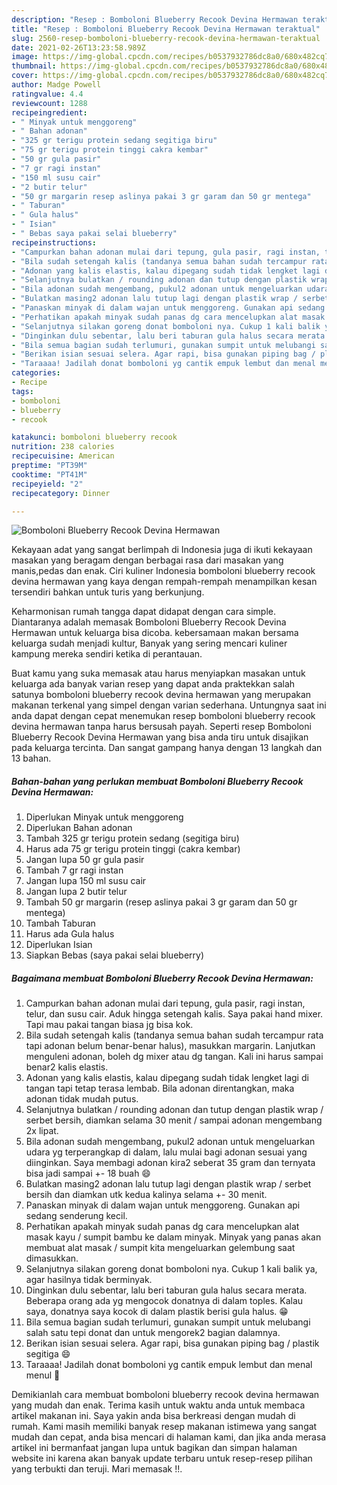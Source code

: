 ```yaml
---
description: "Resep : Bomboloni Blueberry Recook Devina Hermawan teraktual"
title: "Resep : Bomboloni Blueberry Recook Devina Hermawan teraktual"
slug: 2560-resep-bomboloni-blueberry-recook-devina-hermawan-teraktual
date: 2021-02-26T13:23:58.989Z
image: https://img-global.cpcdn.com/recipes/b0537932786dc8a0/680x482cq70/bomboloni-blueberry-recook-devina-hermawan-foto-resep-utama.jpg
thumbnail: https://img-global.cpcdn.com/recipes/b0537932786dc8a0/680x482cq70/bomboloni-blueberry-recook-devina-hermawan-foto-resep-utama.jpg
cover: https://img-global.cpcdn.com/recipes/b0537932786dc8a0/680x482cq70/bomboloni-blueberry-recook-devina-hermawan-foto-resep-utama.jpg
author: Madge Powell
ratingvalue: 4.4
reviewcount: 1288
recipeingredient:
- " Minyak untuk menggoreng"
- " Bahan adonan"
- "325 gr terigu protein sedang segitiga biru"
- "75 gr terigu protein tinggi cakra kembar"
- "50 gr gula pasir"
- "7 gr ragi instan"
- "150 ml susu cair"
- "2 butir telur"
- "50 gr margarin resep aslinya pakai 3 gr garam dan 50 gr mentega"
- " Taburan"
- " Gula halus"
- " Isian"
- " Bebas saya pakai selai blueberry"
recipeinstructions:
- "Campurkan bahan adonan mulai dari tepung, gula pasir, ragi instan, telur, dan susu cair. Aduk hingga setengah kalis. Saya pakai hand mixer. Tapi mau pakai tangan biasa jg bisa kok."
- "Bila sudah setengah kalis (tandanya semua bahan sudah tercampur rata tapi adonan belum benar-benar halus), masukkan margarin. Lanjutkan menguleni adonan, boleh dg mixer atau dg tangan. Kali ini harus sampai benar2 kalis elastis."
- "Adonan yang kalis elastis, kalau dipegang sudah tidak lengket lagi di tangan tapi tetap terasa lembab. Bila adonan direntangkan, maka adonan tidak mudah putus."
- "Selanjutnya bulatkan / rounding adonan dan tutup dengan plastik wrap / serbet bersih, diamkan selama 30 menit / sampai adonan mengembang 2x lipat."
- "Bila adonan sudah mengembang, pukul2 adonan untuk mengeluarkan udara yg terperangkap di dalam, lalu mulai bagi adonan sesuai yang diinginkan. Saya membagi adonan kira2 seberat 35 gram dan ternyata bisa jadi sampai +- 18 buah 😄"
- "Bulatkan masing2 adonan lalu tutup lagi dengan plastik wrap / serbet bersih dan diamkan utk kedua kalinya selama +- 30 menit."
- "Panaskan minyak di dalam wajan untuk menggoreng. Gunakan api sedang senderung kecil."
- "Perhatikan apakah minyak sudah panas dg cara mencelupkan alat masak kayu / sumpit bambu ke dalam minyak. Minyak yang panas akan membuat alat masak / sumpit kita mengeluarkan gelembung saat dimasukkan."
- "Selanjutnya silakan goreng donat bomboloni nya. Cukup 1 kali balik ya, agar hasilnya tidak berminyak."
- "Dinginkan dulu sebentar, lalu beri taburan gula halus secara merata. Beberapa orang ada yg mengocok donatnya di dalam toples. Kalau saya, donatnya saya kocok di dalam plastik berisi gula halus. 😁"
- "Bila semua bagian sudah terlumuri, gunakan sumpit untuk melubangi salah satu tepi donat dan untuk mengorek2 bagian dalamnya."
- "Berikan isian sesuai selera. Agar rapi, bisa gunakan piping bag / plastik segitiga 😄"
- "Taraaaa! Jadilah donat bomboloni yg cantik empuk lembut dan menal menul 🥰"
categories:
- Recipe
tags:
- bomboloni
- blueberry
- recook

katakunci: bomboloni blueberry recook 
nutrition: 238 calories
recipecuisine: American
preptime: "PT39M"
cooktime: "PT41M"
recipeyield: "2"
recipecategory: Dinner

---
```



![Bomboloni Blueberry Recook Devina Hermawan](https://img-global.cpcdn.com/recipes/b0537932786dc8a0/680x482cq70/bomboloni-blueberry-recook-devina-hermawan-foto-resep-utama.jpg)

Kekayaan adat yang sangat berlimpah di Indonesia juga di ikuti kekayaan masakan yang beragam dengan berbagai rasa dari masakan yang manis,pedas dan enak. Ciri kuliner Indonesia bomboloni blueberry recook devina hermawan yang kaya dengan rempah-rempah menampilkan kesan tersendiri bahkan untuk turis yang berkunjung.


Keharmonisan rumah tangga dapat didapat dengan cara simple. Diantaranya adalah memasak Bomboloni Blueberry Recook Devina Hermawan untuk keluarga bisa dicoba. kebersamaan makan bersama keluarga sudah menjadi kultur, Banyak yang sering mencari kuliner kampung mereka sendiri ketika di perantauan.



Buat kamu yang suka memasak atau harus menyiapkan masakan untuk keluarga ada banyak varian resep yang dapat anda praktekkan salah satunya bomboloni blueberry recook devina hermawan yang merupakan makanan terkenal yang simpel dengan varian sederhana. Untungnya saat ini anda dapat dengan cepat menemukan resep bomboloni blueberry recook devina hermawan tanpa harus bersusah payah.
Seperti resep Bomboloni Blueberry Recook Devina Hermawan yang bisa anda tiru untuk disajikan pada keluarga tercinta. Dan sangat gampang hanya dengan 13 langkah dan 13 bahan.


<!--inarticleads1-->

##### Bahan-bahan yang perlukan membuat Bomboloni Blueberry Recook Devina Hermawan:

1. Diperlukan  Minyak untuk menggoreng
1. Diperlukan  Bahan adonan
1. Tambah 325 gr terigu protein sedang (segitiga biru)
1. Harus ada 75 gr terigu protein tinggi (cakra kembar)
1. Jangan lupa 50 gr gula pasir
1. Tambah 7 gr ragi instan
1. Jangan lupa 150 ml susu cair
1. Jangan lupa 2 butir telur
1. Tambah 50 gr margarin (resep aslinya pakai 3 gr garam dan 50 gr mentega)
1. Tambah  Taburan
1. Harus ada  Gula halus
1. Diperlukan  Isian
1. Siapkan  Bebas (saya pakai selai blueberry)




<!--inarticleads2-->

##### Bagaimana membuat  Bomboloni Blueberry Recook Devina Hermawan:

1. Campurkan bahan adonan mulai dari tepung, gula pasir, ragi instan, telur, dan susu cair. Aduk hingga setengah kalis. Saya pakai hand mixer. Tapi mau pakai tangan biasa jg bisa kok.
1. Bila sudah setengah kalis (tandanya semua bahan sudah tercampur rata tapi adonan belum benar-benar halus), masukkan margarin. Lanjutkan menguleni adonan, boleh dg mixer atau dg tangan. Kali ini harus sampai benar2 kalis elastis.
1. Adonan yang kalis elastis, kalau dipegang sudah tidak lengket lagi di tangan tapi tetap terasa lembab. Bila adonan direntangkan, maka adonan tidak mudah putus.
1. Selanjutnya bulatkan / rounding adonan dan tutup dengan plastik wrap / serbet bersih, diamkan selama 30 menit / sampai adonan mengembang 2x lipat.
1. Bila adonan sudah mengembang, pukul2 adonan untuk mengeluarkan udara yg terperangkap di dalam, lalu mulai bagi adonan sesuai yang diinginkan. Saya membagi adonan kira2 seberat 35 gram dan ternyata bisa jadi sampai +- 18 buah 😄
1. Bulatkan masing2 adonan lalu tutup lagi dengan plastik wrap / serbet bersih dan diamkan utk kedua kalinya selama +- 30 menit.
1. Panaskan minyak di dalam wajan untuk menggoreng. Gunakan api sedang senderung kecil.
1. Perhatikan apakah minyak sudah panas dg cara mencelupkan alat masak kayu / sumpit bambu ke dalam minyak. Minyak yang panas akan membuat alat masak / sumpit kita mengeluarkan gelembung saat dimasukkan.
1. Selanjutnya silakan goreng donat bomboloni nya. Cukup 1 kali balik ya, agar hasilnya tidak berminyak.
1. Dinginkan dulu sebentar, lalu beri taburan gula halus secara merata. Beberapa orang ada yg mengocok donatnya di dalam toples. Kalau saya, donatnya saya kocok di dalam plastik berisi gula halus. 😁
1. Bila semua bagian sudah terlumuri, gunakan sumpit untuk melubangi salah satu tepi donat dan untuk mengorek2 bagian dalamnya.
1. Berikan isian sesuai selera. Agar rapi, bisa gunakan piping bag / plastik segitiga 😄
1. Taraaaa! Jadilah donat bomboloni yg cantik empuk lembut dan menal menul 🥰




Demikianlah cara membuat bomboloni blueberry recook devina hermawan yang mudah dan enak. Terima kasih untuk waktu anda untuk membaca artikel makanan ini. Saya yakin anda bisa berkreasi dengan mudah di rumah. Kami masih memiliki banyak resep makanan istimewa yang sangat mudah dan cepat, anda bisa mencari di halaman kami, dan jika anda merasa artikel ini bermanfaat jangan lupa untuk bagikan dan simpan halaman website ini karena akan banyak update terbaru untuk resep-resep pilihan yang terbukti dan teruji. Mari memasak !!. 
